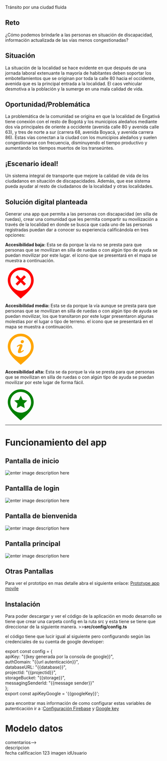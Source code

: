Tránsito por una ciudad fluida
## Reto
¿Cómo podemos brindarle a las personas en situación de discapacidad, información actualizada de las vías menos congestionadas? 

## Situación
La situación de la localidad se hace evidente en que después de una jornada laboral extenuante la mayoría de habitantes deben soportar los embotellamientos que se originan por toda la calle 80 hacia el occidente, avenida que es la principal entrada a la localidad. El caos vehicular desmotiva a la población y la sumerge en una mala calidad de vida.
## Oportunidad/Problemática
La problemática de la comunidad se origina en que la localidad de Engativá tiene conexión con el resto de Bogotá y los municipios aledaños mediante dos vía principales de oriente a occidente (avenida calle 80 y avenida calle 63), y tres de norte a sur (carrera 68, avenida Boyacá, y avenida carrera 86). Estas vías conectan a la ciudad con los municipios aledaños y suelen congestionarse con frecuencia, disminuyendo el tiempo productivo y aumentando los tiempos muertos de los transeúntes.
## ¡Escenario ideal!
Un sistema integral de transporte que mejore la calidad de vida de los ciudadanos en situación de discapacidades. Además, que ese sistema pueda ayudar al resto de ciudadanos de la localidad y otras localidades.

## Solución digital planteada 
Generar una app que permita a las personas con discapacidad (en silla de ruedas), crear una comunidad que les permita compartir su movilización a través de la localidad en donde se busca que cada uno de las personas registradas puedan dar a conocer su experiencia calificándola en tres opciones:

**Accesibilidad baja:** Esta se da porque la via no se presta para que personas que se movilizan en silla de ruedas o con algún tipo de ayuda se puedan movilizar por este lugar. el icono que se presentará en el mapa se muestra a continuación.

<svg xmlns="http://www.w3.org/2000/svg" fill="red" width="100" height="100" viewBox="0 0 24 24"><path d="M12 0c-5.522 0-10 4.395-10 9.815 0 5.505 4.375 9.268 10 14.185 5.625-4.917 10-8.68 10-14.185 0-5.42-4.478-9.815-10-9.815zm0 18c-4.419 0-8-3.582-8-8s3.581-8 8-8 8 3.582 8 8-3.581 8-8 8zm4-10.585l-2.586 2.585 2.586 2.585-1.414 1.415-2.586-2.586-2.586 2.586-1.414-1.415 2.586-2.585-2.586-2.585 1.414-1.415 2.586 2.585 2.586-2.585 1.414 1.415z"/></svg>

**Accesibilidad media:** Esta se da porque la vía aunque se presta para que personas que se movilizan en silla de ruedas o con algún tipo de ayuda se puedan movilizar, los que transitaron por este lugar presentaron algunas molestias por el lugar o tipo de terreno. el icono que se presentará en el mapa se muestra a continuación.

<svg xmlns="http://www.w3.org/2000/svg" fill="orange" width="100" height="100" viewBox="0 0 24 24"><path d="M12 0c-5.522 0-10 4.395-10 9.815 0 5.505 4.375 9.268 10 14.185 5.625-4.917 10-8.68 10-14.185 0-5.42-4.478-9.815-10-9.815zm0 18c-4.419 0-8-3.582-8-8s3.581-8 8-8 8 3.582 8 8-3.581 8-8 8zm-2.039-4.994c.564-1.792.93-2.343 1.118-2.887.273-.788-.212-1.138-1.739.209l-.34-.64c1.743-1.901 5.334-2.331 4.113.614-.764 1.839-.606 1.484-.918 2.442-.455 1.396.693.83 1.818-.211.154.251.203.332.357.62-2.499 2.382-5.271 2.592-4.409-.147zm4.039-5.986c-.531.454-1.32.444-1.761-.022s-.367-1.21.164-1.664c.532-.454 1.319-.443 1.761.022.44.465.367 1.21-.164 1.664z"/></svg>

**Accesibilidad alta:** Esta se da porque la vía  se presta para que personas que se movilizan en silla de ruedas o con algún tipo de ayuda se puedan movilizar por este lugar de forma fácil.

<svg xmlns="http://www.w3.org/2000/svg" width="100" fill="green" height="100" viewBox="0 0 24 24"><path d="M12 0c-5.522 0-10 4.395-10 9.815 0 5.505 4.375 9.268 10 14.185 5.625-4.917 10-8.68 10-14.185 0-5.42-4.478-9.815-10-9.815zm0 18c-4.419 0-8-3.582-8-8s3.581-8 8-8 8 3.582 8 8-3.581 8-8 8zm0-13l1.528 3.153 3.472.479-2.527 2.429.617 3.45-3.09-1.654-3.09 1.653.617-3.45-2.527-2.428 3.472-.479 1.528-3.153z"/></svg>

---

# Funcionamiento del app

## Pantalla de inicio

![enter image description here](/prototype/splash.png)

## Pantallla de login
![enter image description here](/prototype/login.png)

## Pantalla de bienvenida

![enter image description here](/prototype/bienvenida.png)

## Pantalla principal
![enter image description here](/prototype/Explorar%20Rese%C3%B1as.png)

## Otras Pantallas 

Para ver el prototipo en mas detalle abra el siguiente enlace:
[Prototype app movile](https://xd.adobe.com/spec/69baade9-757d-4175-6edf-1a4efcd0e833-1f8b/screen/e69289a3-eefd-4bbd-9a7b-c2073af670dd)

## Instalación

Para poder descargar y ver el código de la aplicación en modo desarrollo se tiene que crear una carpeta config en la ruta src y esta tiene se tiene que direccionar de la siguiente manera. >>**src/config/config.ts** 

el código tiene que lucir igual al siguiente pero configurando según las credenciales de su cuenta de google developer:

    
export const config = {  
  apiKey: "{{key generada por la consola de google}}",  
  authDomain: "{{url autenticación}}",  
  databaseURL: "{{database}}",  
  projectId: "{{projectid}}",  
  storageBucket: "{{storage}}",  
  messagingSenderId: "{{message sender}}"  
};    
export const apiKeyGoogle = '{{googleKey}}';



para encontrar mas información de como configurar estas variables de autenticación ir a :[Configuración Firebase](https://developers-latam.googleblog.com/2016/11/como-usar-firebase-en-una-extension-de.html) y [Google key](https://www.youtube.com/watch?v=zH5QCoU_8do)


# Modelo datos

comentarios-->		
	              descripcion	
	              fecha	
	              calificacion	123
	              imagen
	              idUsuario	
